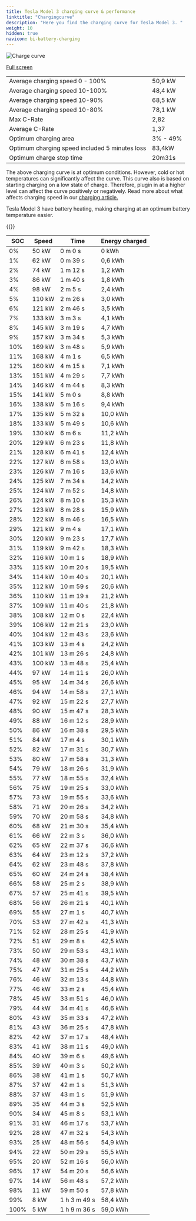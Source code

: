 ```yaml
---
title: Tesla Model 3 charging curve & performance
linktitle: "Chargingcurve"
description: "Here you find the charging curve for Tesla Model 3. "
weight: 10
hidden: true
navicon: bi-battery-charging
---
```

<!-- markdownlint-disable MD033 -->
<img src="../chargingcurve.svg" alt="Charge curve" class="img-fluid">

[Full screen](../chargingcurve.svg)


<table class="table table-striped">
<tbody>
<tr>
<td>Average charging speed 0 - 100% </td><td>50,9 kW</td>
</tr>
<tr>
<td>Average charging speed 10-100%</td><td>48,4 kW</td>
</tr>
<tr>
<td>Average charging speed 10-90%</td><td>68,5 kW</td>
</tr>
<tr>
<td>Average charging speed 10-80%</td><td>78,1 kW</td>
</tr>
<tr>
<td>Max C-Rate</td><td>2,82</td>
</tr>
<tr>
<td>Average C-Rate</td><td>1,37</td>
</tr>
<tr>
<td>Optimum charging area</td><td>3% - 49%</td>
</tr>
<tr>
<td>Optimum charging speed included 5 minutes loss</td><td>83,4kW</td>
</tr>
<tr>
<td>Optimum charge stop time</td><td>20m31s</td>
</tr>
</tbody>
</table>


The above charging curve is at optimum conditions. However, cold or hot temperatures can significantly affect the curve. This curve also is based on starting charging on a low state of charge. Therefore, plugin in at a higher level can affect the curve positively or negatively. Read more about what affects charging speed in our [charging article.](../../../../../technology/battery/charging/) 


Tesla Model 3 have battery heating, making charging at an optimum battery temperature easier. 


{{<evkxdisplayaddarticle />}}
<table class="table table-striped">
<thead>
<tr><th>SOC</th><th>Speed</th><th>Time</th><th>Energy charged</th></tr>
</thead>
<tbody>
<tr>
<td>0%</td><td>50 kW</td><td> 0 m 0 s </td><td>0 kWh </td>
</tr>
<tr>
<td>1%</td><td>62 kW</td><td> 0 m 39 s </td><td>0,6 kWh </td>
</tr>
<tr>
<td>2%</td><td>74 kW</td><td> 1 m 12 s </td><td>1,2 kWh </td>
</tr>
<tr>
<td>3%</td><td>86 kW</td><td> 1 m 40 s </td><td>1,8 kWh </td>
</tr>
<tr>
<td>4%</td><td>98 kW</td><td> 2 m 5 s </td><td>2,4 kWh </td>
</tr>
<tr>
<td>5%</td><td>110 kW</td><td> 2 m 26 s </td><td>3,0 kWh </td>
</tr>
<tr>
<td>6%</td><td>121 kW</td><td> 2 m 46 s </td><td>3,5 kWh </td>
</tr>
<tr>
<td>7%</td><td>133 kW</td><td> 3 m 3 s </td><td>4,1 kWh </td>
</tr>
<tr>
<td>8%</td><td>145 kW</td><td> 3 m 19 s </td><td>4,7 kWh </td>
</tr>
<tr>
<td>9%</td><td>157 kW</td><td> 3 m 34 s </td><td>5,3 kWh </td>
</tr>
<tr>
<td>10%</td><td>169 kW</td><td> 3 m 48 s </td><td>5,9 kWh </td>
</tr>
<tr>
<td>11%</td><td>168 kW</td><td> 4 m 1 s </td><td>6,5 kWh </td>
</tr>
<tr>
<td>12%</td><td>160 kW</td><td> 4 m 15 s </td><td>7,1 kWh </td>
</tr>
<tr>
<td>13%</td><td>151 kW</td><td> 4 m 29 s </td><td>7,7 kWh </td>
</tr>
<tr>
<td>14%</td><td>146 kW</td><td> 4 m 44 s </td><td>8,3 kWh </td>
</tr>
<tr>
<td>15%</td><td>141 kW</td><td> 5 m 0 s </td><td>8,8 kWh </td>
</tr>
<tr>
<td>16%</td><td>138 kW</td><td> 5 m 16 s </td><td>9,4 kWh </td>
</tr>
<tr>
<td>17%</td><td>135 kW</td><td> 5 m 32 s </td><td>10,0 kWh </td>
</tr>
<tr>
<td>18%</td><td>133 kW</td><td> 5 m 49 s </td><td>10,6 kWh </td>
</tr>
<tr>
<td>19%</td><td>130 kW</td><td> 6 m 6 s </td><td>11,2 kWh </td>
</tr>
<tr>
<td>20%</td><td>129 kW</td><td> 6 m 23 s </td><td>11,8 kWh </td>
</tr>
<tr>
<td>21%</td><td>128 kW</td><td> 6 m 41 s </td><td>12,4 kWh </td>
</tr>
<tr>
<td>22%</td><td>127 kW</td><td> 6 m 58 s </td><td>13,0 kWh </td>
</tr>
<tr>
<td>23%</td><td>126 kW</td><td> 7 m 16 s </td><td>13,6 kWh </td>
</tr>
<tr>
<td>24%</td><td>125 kW</td><td> 7 m 34 s </td><td>14,2 kWh </td>
</tr>
<tr>
<td>25%</td><td>124 kW</td><td> 7 m 52 s </td><td>14,8 kWh </td>
</tr>
<tr>
<td>26%</td><td>124 kW</td><td> 8 m 10 s </td><td>15,3 kWh </td>
</tr>
<tr>
<td>27%</td><td>123 kW</td><td> 8 m 28 s </td><td>15,9 kWh </td>
</tr>
<tr>
<td>28%</td><td>122 kW</td><td> 8 m 46 s </td><td>16,5 kWh </td>
</tr>
<tr>
<td>29%</td><td>121 kW</td><td> 9 m 4 s </td><td>17,1 kWh </td>
</tr>
<tr>
<td>30%</td><td>120 kW</td><td> 9 m 23 s </td><td>17,7 kWh </td>
</tr>
<tr>
<td>31%</td><td>119 kW</td><td> 9 m 42 s </td><td>18,3 kWh </td>
</tr>
<tr>
<td>32%</td><td>116 kW</td><td> 10 m 1 s </td><td>18,9 kWh </td>
</tr>
<tr>
<td>33%</td><td>115 kW</td><td> 10 m 20 s </td><td>19,5 kWh </td>
</tr>
<tr>
<td>34%</td><td>114 kW</td><td> 10 m 40 s </td><td>20,1 kWh </td>
</tr>
<tr>
<td>35%</td><td>112 kW</td><td> 10 m 59 s </td><td>20,6 kWh </td>
</tr>
<tr>
<td>36%</td><td>110 kW</td><td> 11 m 19 s </td><td>21,2 kWh </td>
</tr>
<tr>
<td>37%</td><td>109 kW</td><td> 11 m 40 s </td><td>21,8 kWh </td>
</tr>
<tr>
<td>38%</td><td>108 kW</td><td> 12 m 0 s </td><td>22,4 kWh </td>
</tr>
<tr>
<td>39%</td><td>106 kW</td><td> 12 m 21 s </td><td>23,0 kWh </td>
</tr>
<tr>
<td>40%</td><td>104 kW</td><td> 12 m 43 s </td><td>23,6 kWh </td>
</tr>
<tr>
<td>41%</td><td>103 kW</td><td> 13 m 4 s </td><td>24,2 kWh </td>
</tr>
<tr>
<td>42%</td><td>101 kW</td><td> 13 m 26 s </td><td>24,8 kWh </td>
</tr>
<tr>
<td>43%</td><td>100 kW</td><td> 13 m 48 s </td><td>25,4 kWh </td>
</tr>
<tr>
<td>44%</td><td>97 kW</td><td> 14 m 11 s </td><td>26,0 kWh </td>
</tr>
<tr>
<td>45%</td><td>95 kW</td><td> 14 m 34 s </td><td>26,6 kWh </td>
</tr>
<tr>
<td>46%</td><td>94 kW</td><td> 14 m 58 s </td><td>27,1 kWh </td>
</tr>
<tr>
<td>47%</td><td>92 kW</td><td> 15 m 22 s </td><td>27,7 kWh </td>
</tr>
<tr>
<td>48%</td><td>90 kW</td><td> 15 m 47 s </td><td>28,3 kWh </td>
</tr>
<tr>
<td>49%</td><td>88 kW</td><td> 16 m 12 s </td><td>28,9 kWh </td>
</tr>
<tr>
<td>50%</td><td>86 kW</td><td> 16 m 38 s </td><td>29,5 kWh </td>
</tr>
<tr>
<td>51%</td><td>84 kW</td><td> 17 m 4 s </td><td>30,1 kWh </td>
</tr>
<tr>
<td>52%</td><td>82 kW</td><td> 17 m 31 s </td><td>30,7 kWh </td>
</tr>
<tr>
<td>53%</td><td>80 kW</td><td> 17 m 58 s </td><td>31,3 kWh </td>
</tr>
<tr>
<td>54%</td><td>79 kW</td><td> 18 m 26 s </td><td>31,9 kWh </td>
</tr>
<tr>
<td>55%</td><td>77 kW</td><td> 18 m 55 s </td><td>32,4 kWh </td>
</tr>
<tr>
<td>56%</td><td>75 kW</td><td> 19 m 25 s </td><td>33,0 kWh </td>
</tr>
<tr>
<td>57%</td><td>73 kW</td><td> 19 m 55 s </td><td>33,6 kWh </td>
</tr>
<tr>
<td>58%</td><td>71 kW</td><td> 20 m 26 s </td><td>34,2 kWh </td>
</tr>
<tr>
<td>59%</td><td>70 kW</td><td> 20 m 58 s </td><td>34,8 kWh </td>
</tr>
<tr>
<td>60%</td><td>68 kW</td><td> 21 m 30 s </td><td>35,4 kWh </td>
</tr>
<tr>
<td>61%</td><td>66 kW</td><td> 22 m 3 s </td><td>36,0 kWh </td>
</tr>
<tr>
<td>62%</td><td>65 kW</td><td> 22 m 37 s </td><td>36,6 kWh </td>
</tr>
<tr>
<td>63%</td><td>64 kW</td><td> 23 m 12 s </td><td>37,2 kWh </td>
</tr>
<tr>
<td>64%</td><td>62 kW</td><td> 23 m 48 s </td><td>37,8 kWh </td>
</tr>
<tr>
<td>65%</td><td>60 kW</td><td> 24 m 24 s </td><td>38,4 kWh </td>
</tr>
<tr>
<td>66%</td><td>58 kW</td><td> 25 m 2 s </td><td>38,9 kWh </td>
</tr>
<tr>
<td>67%</td><td>57 kW</td><td> 25 m 41 s </td><td>39,5 kWh </td>
</tr>
<tr>
<td>68%</td><td>56 kW</td><td> 26 m 21 s </td><td>40,1 kWh </td>
</tr>
<tr>
<td>69%</td><td>55 kW</td><td> 27 m 1 s </td><td>40,7 kWh </td>
</tr>
<tr>
<td>70%</td><td>53 kW</td><td> 27 m 42 s </td><td>41,3 kWh </td>
</tr>
<tr>
<td>71%</td><td>52 kW</td><td> 28 m 25 s </td><td>41,9 kWh </td>
</tr>
<tr>
<td>72%</td><td>51 kW</td><td> 29 m 8 s </td><td>42,5 kWh </td>
</tr>
<tr>
<td>73%</td><td>50 kW</td><td> 29 m 53 s </td><td>43,1 kWh </td>
</tr>
<tr>
<td>74%</td><td>48 kW</td><td> 30 m 38 s </td><td>43,7 kWh </td>
</tr>
<tr>
<td>75%</td><td>47 kW</td><td> 31 m 25 s </td><td>44,2 kWh </td>
</tr>
<tr>
<td>76%</td><td>46 kW</td><td> 32 m 13 s </td><td>44,8 kWh </td>
</tr>
<tr>
<td>77%</td><td>46 kW</td><td> 33 m 2 s </td><td>45,4 kWh </td>
</tr>
<tr>
<td>78%</td><td>45 kW</td><td> 33 m 51 s </td><td>46,0 kWh </td>
</tr>
<tr>
<td>79%</td><td>44 kW</td><td> 34 m 41 s </td><td>46,6 kWh </td>
</tr>
<tr>
<td>80%</td><td>43 kW</td><td> 35 m 33 s </td><td>47,2 kWh </td>
</tr>
<tr>
<td>81%</td><td>43 kW</td><td> 36 m 25 s </td><td>47,8 kWh </td>
</tr>
<tr>
<td>82%</td><td>42 kW</td><td> 37 m 17 s </td><td>48,4 kWh </td>
</tr>
<tr>
<td>83%</td><td>41 kW</td><td> 38 m 11 s </td><td>49,0 kWh </td>
</tr>
<tr>
<td>84%</td><td>40 kW</td><td> 39 m 6 s </td><td>49,6 kWh </td>
</tr>
<tr>
<td>85%</td><td>39 kW</td><td> 40 m 3 s </td><td>50,2 kWh </td>
</tr>
<tr>
<td>86%</td><td>38 kW</td><td> 41 m 1 s </td><td>50,7 kWh </td>
</tr>
<tr>
<td>87%</td><td>37 kW</td><td> 42 m 1 s </td><td>51,3 kWh </td>
</tr>
<tr>
<td>88%</td><td>37 kW</td><td> 43 m 1 s </td><td>51,9 kWh </td>
</tr>
<tr>
<td>89%</td><td>35 kW</td><td> 44 m 3 s </td><td>52,5 kWh </td>
</tr>
<tr>
<td>90%</td><td>34 kW</td><td> 45 m 8 s </td><td>53,1 kWh </td>
</tr>
<tr>
<td>91%</td><td>31 kW</td><td> 46 m 17 s </td><td>53,7 kWh </td>
</tr>
<tr>
<td>92%</td><td>28 kW</td><td> 47 m 32 s </td><td>54,3 kWh </td>
</tr>
<tr>
<td>93%</td><td>25 kW</td><td> 48 m 56 s </td><td>54,9 kWh </td>
</tr>
<tr>
<td>94%</td><td>22 kW</td><td> 50 m 29 s </td><td>55,5 kWh </td>
</tr>
<tr>
<td>95%</td><td>20 kW</td><td> 52 m 16 s </td><td>56,0 kWh </td>
</tr>
<tr>
<td>96%</td><td>17 kW</td><td> 54 m 20 s </td><td>56,6 kWh </td>
</tr>
<tr>
<td>97%</td><td>14 kW</td><td> 56 m 48 s </td><td>57,2 kWh </td>
</tr>
<tr>
<td>98%</td><td>11 kW</td><td> 59 m 50 s </td><td>57,8 kWh </td>
</tr>
<tr>
<td>99%</td><td>8 kW</td><td>1 h 3 m 49 s </td><td>58,4 kWh </td>
</tr>
<tr>
<td>100%</td><td>5 kW</td><td>1 h 9 m 36 s </td><td>59,0 kWh </td>
</tr>
</tbody>
</table>

